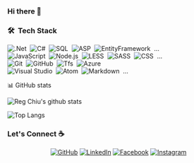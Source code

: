 ### Hi there 👋

### 🛠 &nbsp;Tech Stack
![.Net](https://img.shields.io/badge/-DotNet-fff?style=flat&logo=.net&logoColor=4e2acd&bgColor=red)&nbsp;
![C#](https://img.shields.io/badge/-C%23-fff?style=flat&logo=c-sharp&logoColor=444)&nbsp;
![SQL](https://img.shields.io/badge/-Microsoft%20SQL%20Server-fff?style=flat&logo=microsoft-sql-server&logoColor=444)&nbsp;
![ASP](https://img.shields.io/badge/-ASP.NET-fff?style=flat)&nbsp;
![EntityFramework](https://img.shields.io/badge/-Entity%20Framework-fff?style=flat)&nbsp;
...
\
![JavaScript](https://img.shields.io/badge/-JavaScript-fff?style=flat&logo=javascript)&nbsp;
![Node.js](https://img.shields.io/badge/-Node.js-fff?style=flat&logo=node.js)&nbsp;
![LESS](https://img.shields.io/badge/-LESS-fff?style=flat&logo=less&logoColor=264e7e)&nbsp;
![SASS](https://img.shields.io/badge/-SASS-fff?style=flat&logo=sass&logoColor=c76494)&nbsp;
![CSS](https://img.shields.io/badge/-CSS-fff?style=flat&logo=CSS3&logoColor=1572B6)&nbsp;
...
\
![Git](https://img.shields.io/badge/-Git-fff?style=flat&logo=git&logoColor=e84e31)&nbsp;
![GitHub](https://img.shields.io/badge/-GitHub-fff?style=flat&logo=github&logoColor=444)&nbsp;
![Tfs](https://img.shields.io/badge/-TFS-fff?style=flat&logo=tfs&logoColor=0085cf)&nbsp;
![Azure](https://img.shields.io/badge/-Azure%20DevOps-fff?style=flat&logo=azuredevops&logoColor=0085cf)&nbsp;
\
![Visual Studio](https://img.shields.io/badge/-Visual%20Studio%20Code-fff?style=flat&logo=visual-studio-code&logoColor=007ACC)&nbsp;
![Atom](https://img.shields.io/badge/-Atom-fff?style=flat&logo=atom&logoColor=444)&nbsp;
![Markdown](https://img.shields.io/badge/-Markdown-fff?style=flat&logo=markdown&logoColor=444)&nbsp;
...

:bar_chart: GitHub stats

![Reg Chiu's github stats](https://github-readme-stats.vercel.app/api?username=majidh1&show_icons=true&title_color=fff&icon_color=fff&bg_color=30,24D4DC,036ED9&text_color=fff)

![Top Langs](https://github-readme-stats.vercel.app/api/top-langs/?username=majidh1&layout=compact&title_color=fff&icon_color=fff&bg_color=30,24D4DC,036ED9&text_color=fff)

### Let's Connect :coffee:
<p align="center">
	<a href="https://github.com/majidh1"><img src="https://img.icons8.com/bubbles/50/000000/github.png" alt="GitHub"/></a>
	<a href="https://www.linkedin.com/in/majidh1/"><img src="https://img.icons8.com/bubbles/50/000000/linkedin.png" alt="LinkedIn"/></a>
	<a href="https://stackoverflow.com/users/10389548/majidh1"><img src="https://img.icons8.com/bubbles/50/000000/ask-question.png" alt="Facebook"/></a>
	<a href="http://www.radoo.ir"><img src="https://img.icons8.com/bubbles/50/116999/web.png" alt="Instagram"/></a>
</p>

